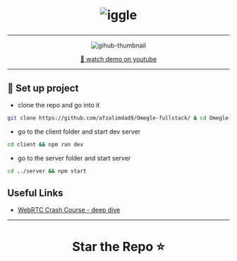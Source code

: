 <h1 align = "center"> 

![iggle](https://github.com/amitanshusahu/Omegle-fullstack/assets/83657737/fdeae2a5-a5aa-456a-9160-aeb87e265e8c)


</h1>


---

<div align="center">
  
![gihub-thumbnail](https://github.com/amitanshusahu/Omegle-fullstack/assets/83657737/7371b48d-da29-4c9b-bbb9-7b6e73207935)

[🔴 watch demo on youtube](https://youtu.be/GZyKcIvQqi8)

</div>

---

## 📌 Set up project
- clone the repo and go into it
```bash
git clone https://github.com/afzalimdad9/Omegle-fullstack/ & cd Omegle-fullstack/
```
- go to the client folder and start dev server
```bash
cd client && npm run dev
```
- go to the server folder and start server
```bash
cd ../server && npm start
```

## Useful Links

- [WebRTC Crash Course - deep dive](https://youtu.be/FExZvpVvYxA)

---

<h1 align="center"> Star the Repo ⭐ </h1>
